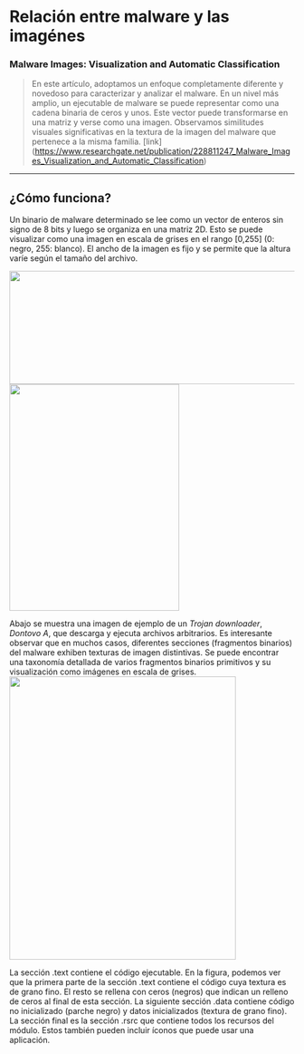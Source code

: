 # Relación entre malware y las imagénes

### Malware Images: Visualization and Automatic Classification
> En este artículo, adoptamos un enfoque completamente diferente y novedoso para caracterizar y analizar el malware. 
En un nivel más amplio, un ejecutable de malware se puede representar como una cadena binaria de ceros y unos. Este vector
puede transformarse en una matriz y verse como una imagen. Observamos similitudes visuales significativas en la textura de la
imagen del malware que pertenece a la misma familia.
[link] (https://www.researchgate.net/publication/228811247_Malware_Images_Visualization_and_Automatic_Classification)
***
## ¿Cómo funciona?

Un binario de malware determinado se lee como un vector de enteros sin signo de 8 bits y luego se organiza en una matriz 2D. 
Esto se puede visualizar como una imagen en escala de grises en el rango [0,255] (0: negro, 255: blanco). El ancho de la imagen 
es fijo y se permite que la altura varíe según el tamaño del archivo.

<img src="https://bbs.kanxue.com/upload/attach/202202/835440_NFBZ6TBM3993Z36.jpg" width="600" height="200" />
<img src="https://bbs.kanxue.com/upload/attach/202202/835440_UYUB8CGVDBBNCJC.jpg" width="300" height="400" />

Abajo se muestra una imagen de ejemplo de un *Trojan downloader*, *Dontovo A*, que descarga y ejecuta archivos arbitrarios. 
Es interesante observar que en muchos casos, diferentes secciones (fragmentos binarios) del malware exhiben texturas
de imagen distintivas. Se puede encontrar una taxonomía detallada de varios fragmentos binarios primitivos y su visualización como imágenes
en escala de grises.
<img src="https://bbs.kanxue.com/upload/attach/202202/835440_W2AXHCUQJDXDWAN.jpg" width="400" height="500" />

La sección .text contiene el código ejecutable. En la figura, podemos ver que la primera parte de la sección .text contiene el código cuya textura
es de grano fino. El resto se rellena con ceros (negros) que indican un relleno de ceros al final de esta sección. La siguiente sección .data contiene 
código no inicializado (parche negro) y datos inicializados (textura de grano fino). La sección final es la sección .rsrc que contiene todos los
recursos del módulo. Estos también pueden incluir íconos que puede usar una aplicación.
